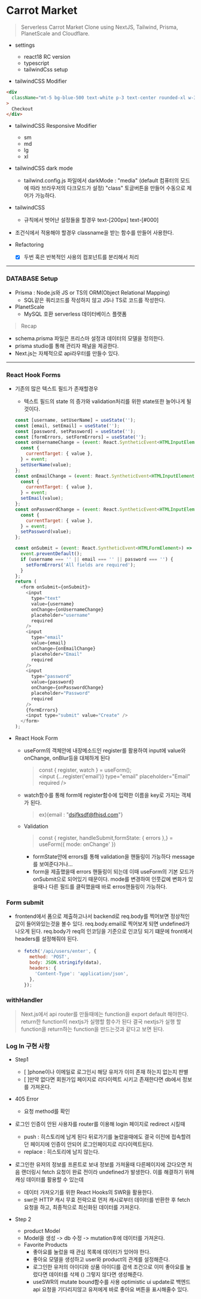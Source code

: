 # Carrot Market

> Serverless Carrot Market Clone using NextJS, Tailwind, Prisma, PlanetScale and Cloudflare.

- settings

  - react18 RC version
  - typescript
  - tailwindCss setup

- tailwindCSS Modifier

```html
<div
  className="mt-5 bg-blue-500 text-white p-3 text-center rounded-xl w-3/4 mx-auto hover:bg-teal-500"
>
  Checkout
</div>
```

- tailwindCSS Responsive Modifier
  - sm
  - md
  - lg
  - xl
- tailwindCSS dark mode
  - tailwind.config.js 파일에서 darkMode : "media" (default 컴퓨터의 모드에 따라 브라우저의 다크모드가 설정) "class" 토글버튼을 만들어 수동으로 제어가 가능하다.
- tailwindCSS

  - 규칙에서 벗어난 설정들을 할경우 text-[200px] text-[#000]

- 조건식에서 적용해야 할경우 classname을 받는 함수를 만들어 사용한다.

- Refactoring
  - [x] 두번 혹은 반복적인 사용의 컴포넌트를 분리해서 처리

---

### DATABASE Setup

- Prisma : Node.js와 JS or TS의 ORM(Object Relational Mapping)
  - SQL같은 쿼리코드를 작성하지 않고 JS나 TS로 코드를 작성한다.
- PlanetScale
  - MySQL 호환 serverless 데이터베이스 플랫폼

> Recap

- schema.prisma 파일은 프리스마 설정과 데이터의 모델을 정의한다.
- prisma studio를 통해 관리자 패널을 제공한다.
- Next.js는 자체적으로 api라우터를 만들수 있다.

---

### React Hook Forms

- 기존의 많은 텍스트 필드가 존재할경우

  - 텍스트 필드의 state 의 증가와 validation처리를 위한 state또한 늘어나게 될것이다.

  ```js
  const [username, setUserName] = useState('');
  const [email, setEmail] = useState('');
  const [password, setPassword] = useState('');
  const [formErrors, setFormErrors] = useState('');
  const onUsernameChange = (event: React.SyntheticEvent<HTMLInputElement>) => {
    const {
      currentTarget: { value },
    } = event;
    setUserName(value);
  };
  const onEmailChange = (event: React.SyntheticEvent<HTMLInputElement>) => {
    const {
      currentTarget: { value },
    } = event;
    setEmail(value);
  };
  const onPasswordChange = (event: React.SyntheticEvent<HTMLInputElement>) => {
    const {
      currentTarget: { value },
    } = event;
    setPassword(value);
  };

  const onSubmit = (event: React.SyntheticEvent<HTMLFormElement>) => {
    event.preventDefault();
    if (username === '' || email === '' || password === '') {
      setFormErrors('All fields are required');
    }
  };
  return (
    <form onSubmit={onSubmit}>
      <input
        type="text"
        value={username}
        onChange={onUsernameChange}
        placeholder="username"
        required
      />
      <input
        type="email"
        value={email}
        onChange={onEmailChange}
        placeholder="Email"
        required
      />
      <input
        type="password"
        value={password}
        onChange={onPasswordChange}
        placeholder="Password"
        required
      />
      {formErrors}
      <input type="submit" value="Create" />
    </form>
  );
  ```

- React Hook Form
  - useForm의 객체안에 내장메소드인 register를 활용하여 input에 value와 onChange, onBlur등을 대체하게 된다
    > const { register, watch } = useForm();  
    > <input {...register('email')} type="email" placeholder="Email" required />
  - watch함수를 통해 form에 register함수에 입력한 이름을 key로 가지는 객체가 된다.
    > ex){email : "dsjfksdf@fhjsd.com"}
  - Validation
    > const { register, handleSubmit,formState: { errors },} = useForm<LoginForm>({ mode: onChange' })
    - formState안에 errors를 통해 validation을 핸들링이 가능하다 message를 보여준다거나...
    - form을 제출했을때 errors 핸들링이 되는데 이때 useForm의 기본 모드가 onSubmit으로 되어있기 때문이다. mode를 변경하여 인풋값에 변화가 있을때나 다른 필드를 클릭했을때 바로 erros핸들링이 가능하다.

### Form submit

- frontend에서 폼으로 제출하고나서 backend로 req.body를 찍어보면 정상적인 값이 들어와있는것을 볼수 있다. req.body.email로 찍어보게 되면 undefined가 나오게 된다. req.body가 req의 인코딩을 기준으로 인코딩 되기 떄문에 front에서 headers를 설정해줘야 된다.
  - ```js
    fetch('/api/users/enter', {
      method: 'POST',
      body: JSON.stringify(data),
      headers: {
        'Content-Type': 'application/json',
      },
    });
    ```

### withHandler

> Next.js에서 api router를 만들때에는 function을 export default 해야한다. return한 function이 nextjs가 실행할 함수가 된다 결국 nextjs가 실행 할 function을 return하는 function을 만드는것과 같다고 보면 된다.

### Log In 구현 사항

- Step1

  - [ ]phone이나 이메일로 로그인시 해당 유저가 이미 존재 하는지 없는지 판별
  - [ ]만약 없다면 회원가입 페이지로 리다이렉트 시키고 존재한다면 db에서 정보를 가져온다.

- 405 Error

  - 요청 method를 확인

- 로그인 인증이 안된 사용자를 router를 이용해 login 페이지로 redirect 시킬때
  - push : 히스토리에 남게 된다 뒤로가기를 눌렀을때에도 결국 이전에 접속할려던 페이지에 인증이 안되어 로그인페이지로 리다이렉트된다.
  - replace : 히스토리에 남지 않는다.
- 로그인한 유저의 정보를 프론트로 보내 정보를 가져올때 다른페이지에 갔다오면 처음 랜더링시 fetch 요청이 완료 전이라 undefined가 발생한다. 이를 해결하기 위해 캐싱 데이터를 활용할 수 있는데

  - 데이터 가져오기를 위한 React Hooks의 SWR을 활용한다.
  - swr은 HTTP 캐시 무효 전략으로 먼저 캐시로부터 데이터를 반환한 후 fetch요청을 하고, 최종적으로 최신화된 데이터를 가져온다.

- Step 2
  - product Model
  - Model을 생성 -> db 수정 -> mutation후에 데이터를 가져온다.
  - Favorite Products
    - 좋아요를 눌렀을 때 관심 목록에 데이터가 있어야 한다.
    - 좋아요 모델을 생성하고 user와 product의 관계를 설정해준다.
    - 로그인한 유저의 아이디와 상품 아이디를 검색 조건으로 이미 좋아요를 눌렀다면 데이터를 삭제 () 그렇지 않다면 생성해준다.
    - useSWR의 mutate bound함수를 사용 optimistic ui update로 백엔드 api 요청을 기다리지않고 유저에게 바로 좋아요 버튼을 표시해줄수 있다.
